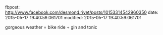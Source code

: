 fbpost: http://www.facebook.com/desmond.rivet/posts/10153314542960350
date: 2015-05-17 19:40:59.061701
modified: 2015-05-17 19:40:59.061701

gorgeous weather = bike ride + gin and tonic